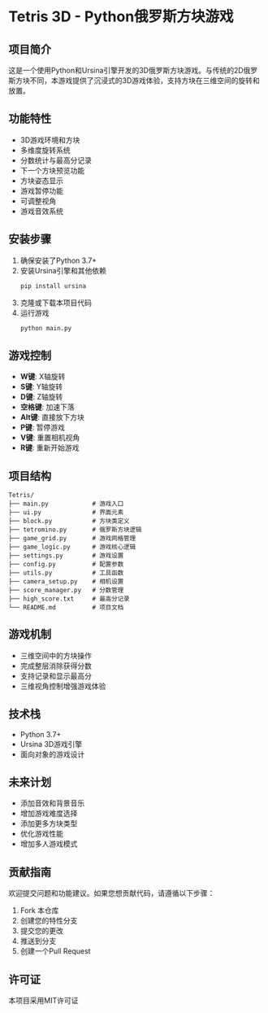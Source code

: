 # Tetris 3D - Python俄罗斯方块游戏

## 项目简介
这是一个使用Python和Ursina引擎开发的3D俄罗斯方块游戏。与传统的2D俄罗斯方块不同，本游戏提供了沉浸式的3D游戏体验，支持方块在三维空间的旋转和放置。

## 功能特性
- 3D游戏环境和方块
- 多维度旋转系统
- 分数统计与最高分记录
- 下一个方块预览功能
- 方块姿态显示
- 游戏暂停功能
- 可调整视角
- 游戏音效系统

## 安装步骤

1. 确保安装了Python 3.7+
2. 安装Ursina引擎和其他依赖
   ```bash
   pip install ursina
   ```
3. 克隆或下载本项目代码
4. 运行游戏
   ```bash
   python main.py
   ```

## 游戏控制
- **W键**: X轴旋转
- **S键**: Y轴旋转
- **D键**: Z轴旋转
- **空格键**: 加速下落
- **Alt键**: 直接放下方块
- **P键**: 暂停游戏
- **V键**: 重置相机视角
- **R键**: 重新开始游戏

## 项目结构
```
Tetris/
├── main.py            # 游戏入口
├── ui.py              # 界面元素
├── block.py           # 方块类定义
├── tetromino.py       # 俄罗斯方块逻辑
├── game_grid.py       # 游戏网格管理
├── game_logic.py      # 游戏核心逻辑
├── settings.py        # 游戏设置
├── config.py          # 配置参数
├── utils.py           # 工具函数
├── camera_setup.py    # 相机设置
├── score_manager.py   # 分数管理
├── high_score.txt     # 最高分记录
└── README.md          # 项目文档
```

## 游戏机制
- 三维空间中的方块操作
- 完成整层消除获得分数
- 支持记录和显示最高分
- 三维视角控制增强游戏体验

## 技术栈
- Python 3.7+
- Ursina 3D游戏引擎
- 面向对象的游戏设计

## 未来计划
- 添加音效和背景音乐
- 增加游戏难度选择
- 添加更多方块类型
- 优化游戏性能
- 增加多人游戏模式

## 贡献指南
欢迎提交问题和功能建议。如果您想贡献代码，请遵循以下步骤：
1. Fork 本仓库
2. 创建您的特性分支
3. 提交您的更改
4. 推送到分支
5. 创建一个Pull Request

## 许可证
本项目采用MIT许可证
